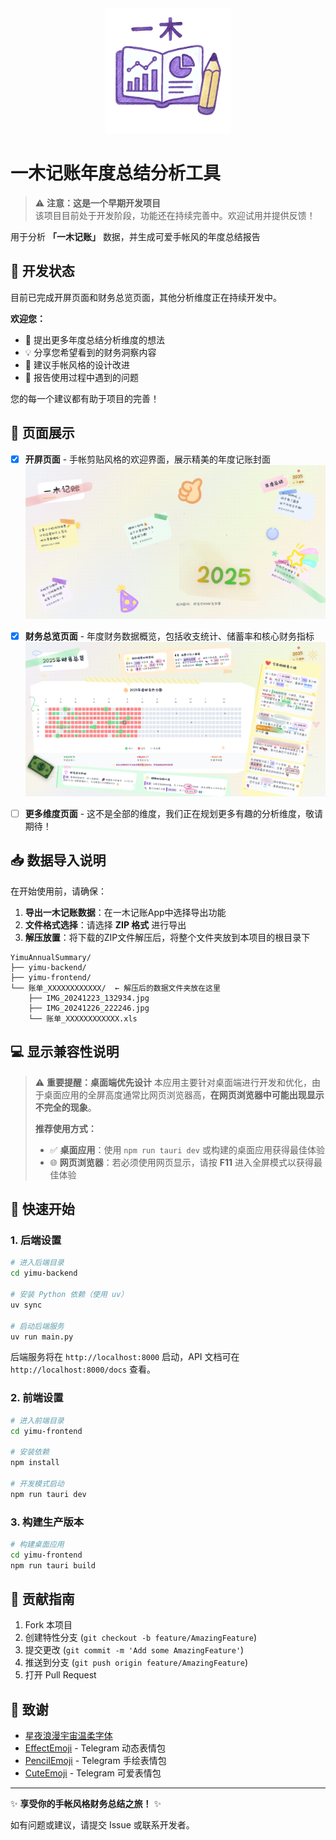<div align="center">
  <img src="yimu-frontend/public/logo.png" alt="一木记账 Logo" width="200">
</div>

# 一木记账年度总结分析工具

> ⚠️ **注意：这是一个早期开发项目**  
> 该项目目前处于开发阶段，功能还在持续完善中。欢迎试用并提供反馈！

用于分析 **「一木记账」** 数据，并生成可爱手帐风的年度总结报告

## 🚧 开发状态

目前已完成开屏页面和财务总览页面，其他分析维度正在持续开发中。

**欢迎您：**
- 🎯 提出更多年度总结分析维度的想法
- 💡 分享您希望看到的财务洞察内容  
- 🎨 建议手帐风格的设计改进
- 🐛 报告使用过程中遇到的问题

您的每一个建议都有助于项目的完善！

## 📄 页面展示

- [x] **开屏页面** - 手帐剪贴风格的欢迎界面，展示精美的年度记账封面  
  ![开屏页面](yimu-frontend/public/开屏页面.png)

- [x] **财务总览页面** - 年度财务数据概览，包括收支统计、储蓄率和核心财务指标  
  ![财务总览](yimu-frontend/public/财务总览.png)

- [ ] **更多维度页面** - 这不是全部的维度，我们正在规划更多有趣的分析维度，敬请期待！

## 📥 数据导入说明

在开始使用前，请确保：

1. **导出一木记账数据**：在一木记账App中选择导出功能
2. **文件格式选择**：请选择 **ZIP 格式** 进行导出
3. **解压放置**：将下载的ZIP文件解压后，将整个文件夹放到本项目的根目录下

```
YimuAnnualSummary/
├── yimu-backend/
├── yimu-frontend/
└── 账单_XXXXXXXXXXXX/  ← 解压后的数据文件夹放在这里
    ├── IMG_20241223_132934.jpg
    ├── IMG_20241226_222246.jpg
    └── 账单_XXXXXXXXXXXX.xls
```

## 💻 显示兼容性说明

> ⚠️ **重要提醒：桌面端优先设计**
> 本应用主要针对桌面端进行开发和优化，由于桌面应用的全屏高度通常比网页浏览器高，**在网页浏览器中可能出现显示不完全的现象**。
>
> **推荐使用方式：**
> - ✅ **桌面应用**：使用 `npm run tauri dev` 或构建的桌面应用获得最佳体验
> - 🌐 **网页浏览器**：若必须使用网页显示，请按 **F11** 进入全屏模式以获得最佳体验

## 🚀 快速开始

### 1. 后端设置

```bash
# 进入后端目录
cd yimu-backend

# 安装 Python 依赖（使用 uv）
uv sync

# 启动后端服务
uv run main.py
```

后端服务将在 `http://localhost:8000` 启动，API 文档可在 `http://localhost:8000/docs` 查看。

### 2. 前端设置

```bash
# 进入前端目录
cd yimu-frontend

# 安装依赖
npm install

# 开发模式启动
npm run tauri dev
```

### 3. 构建生产版本

```bash
# 构建桌面应用
cd yimu-frontend
npm run tauri build
```

## 🤝 贡献指南

1. Fork 本项目
2. 创建特性分支 (`git checkout -b feature/AmazingFeature`)
3. 提交更改 (`git commit -m 'Add some AmazingFeature'`)
4. 推送到分支 (`git push origin feature/AmazingFeature`)
5. 打开 Pull Request

## 🙏 致谢

- [星夜浪漫宇宙温柔字体](https://font.chinaz.com/22112237387.htm)
- [EffectEmoji](https://t.me/addemoji/EffectEmoji) - Telegram 动态表情包
- [PencilEmoji](https://t.me/addemoji/PencilEmoji) - Telegram 手绘表情包  
- [CuteEmoji](https://t.me/addemoji/CuteEmoji) - Telegram 可爱表情包

---

✨ **享受你的手帐风格财务总结之旅！** ✨

如有问题或建议，请提交 Issue 或联系开发者。